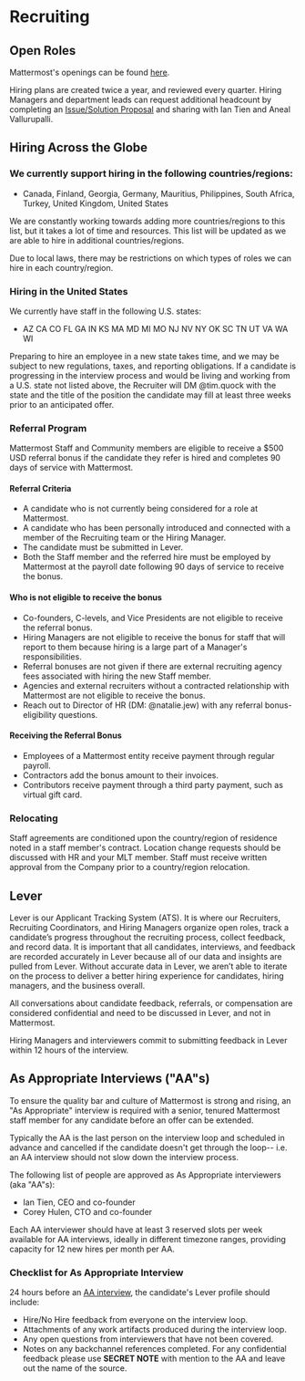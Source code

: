 # Recruiting

## Open Roles

Mattermost's openings can be found [here](https://mattermost.com/careers/).

Hiring plans are created twice a year, and reviewed every quarter. Hiring Managers and department leads can request additional headcount by completing an [Issue/Solution Proposal](https://handbook.mattermost.com/operations/operations/issue-solution) and sharing with Ian Tien and Aneal Vallurupalli.

## Hiring Across the Globe

### We currently support hiring in the following countries/regions:

* Canada, Finland, Georgia, Germany, Mauritius, Philippines, South Africa, Turkey, United Kingdom, United States

We are constantly working towards adding more countries/regions to this list, but it takes a lot of time and resources. This list will be updated as we are able to hire in additional countries/regions.

Due to local laws, there may be restrictions on which types of roles we can hire in each country/region.

### Hiring in the United States

We currently have staff in the following U.S. states:

* AZ CA CO FL GA IN KS MA MD MI MO NJ NV NY OK SC TN UT VA WA WI

Preparing to hire an employee in a new state takes time, and we may be subject to new regulations, taxes, and reporting obligations. If a candidate is progressing in the interview process and would be living and working from a U.S. state not listed above, the Recruiter will DM @tim.quock with the state and the title of the position the candidate may fill at least three weeks prior to an anticipated offer.

### Referral Program

Mattermost Staff and Community members are eligible to receive a $500 USD referral bonus if the candidate they refer is hired and completes 90 days of service with Mattermost.

#### Referral Criteria

* A candidate who is not currently being considered for a role at Mattermost.
* A candidate who has been personally introduced and connected with a member of the Recruiting team or the Hiring Manager.
* The candidate must be submitted in Lever.
* Both the Staff member and the referred hire must be employed by Mattermost at the payroll date following 90 days of service to receive the bonus.

#### Who is not eligible to receive the bonus

* Co-founders, C-levels, and Vice Presidents are not eligible to receive the referral bonus.
* Hiring Managers are not eligible to receive the bonus for staff that will report to them because hiring is a large part of a Manager's responsibilities.
* Referral bonuses are not given if there are external recruiting agency fees associated with hiring the new Staff member.
* Agencies and external recruiters without a contracted relationship with Mattermost are not eligible to receive the bonus.
* Reach out to Director of HR (DM: @natalie.jew) with any referral bonus-eligibility questions.

#### Receiving the Referral Bonus

* Employees of a Mattermost entity receive payment through regular payroll.
* Contractors add the bonus amount to their invoices.
* Contributors receive payment through a third party payment, such as virtual gift card.

### Relocating

Staff agreements are conditioned upon the country/region of residence noted in a staff member's contract. Location change requests should be discussed with HR and your MLT member. Staff must receive written approval from the Company prior to a country/region relocation.

## Lever

Lever is our Applicant Tracking System \(ATS\). It is where our Recruiters, Recruiting Coordinators, and Hiring Managers organize open roles, track a candidate’s progress throughout the recruiting process, collect feedback, and record data. It is important that all candidates, interviews, and feedback are recorded accurately in Lever because all of our data and insights are pulled from Lever. Without accurate data in Lever, we aren’t able to iterate on the process to deliver a better hiring experience for candidates, hiring managers, and the business overall.

All conversations about candidate feedback, referrals, or compensation are considered confidential and need to be discussed in Lever, and not in Mattermost.

Hiring Managers and interviewers commit to submitting feedback in Lever within 12 hours of the interview.

## As Appropriate Interviews \("AA"s\)

To ensure the quality bar and culture of Mattermost is strong and rising, an "As Appropriate" interview is required with a senior, tenured Mattermost staff member for any candidate before an offer can be extended.

Typically the AA is the last person on the interview loop and scheduled in advance and cancelled if the candidate doesn't get through the loop-- i.e. an AA interview should not slow down the interview process.

The following list of people are approved as As Appropriate interviewers \(aka "AA"s\):

* Ian Tien, CEO and co-founder
* Corey Hulen, CTO and co-founder

Each AA interviewer should have at least 3 reserved slots per week available for AA interviews, ideally in different timezone ranges, providing capacity for 12 new hires per month per AA.

### Checklist for As Appropriate Interview

24 hours before an [AA interview](recruiting.md#as-appropriate-interviews-aa-s), the candidate's Lever profile should include:

* Hire/No Hire feedback from everyone on the interview loop.
* Attachments of any work artifacts produced during the interview loop.
* Any open questions from interviewers that have not been covered.
* Notes on any backchannel references completed. For any confidential feedback please use **SECRET NOTE** with mention to the AA and leave out the name of the source.
